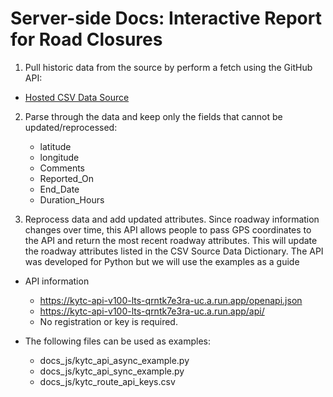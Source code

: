 # Server-side Docs:  Interactive Report for Road Closures

1. Pull historic data from the source by perform a fetch using the GitHub API:
- [Hosted CSV Data Source](https://raw.githubusercontent.com/chrislambert-ky/analysis-ky-roadclosures/refs/heads/main/data-reportready/kytc-closures-2021-2025-report_dataset.csv)

2. Parse through the data and keep only the fields that cannot be updated/reprocessed:
    - latitude
    - longitude
    - Comments
    - Reported_On
    - End_Date
    - Duration_Hours

3. Reprocess data and add updated attributes.  Since roadway information changes over time, this API allows people to pass GPS coordinates to the API and return the most recent roadway attributes.  This will update the roadway attributes listed in the CSV Source Data Dictionary.  The API was developed for Python but we will use the examples as a guide 

- API information
    - https://kytc-api-v100-lts-qrntk7e3ra-uc.a.run.app/openapi.json
    - https://kytc-api-v100-lts-qrntk7e3ra-uc.a.run.app/api/
    - No registration or key is required.

- The following files can be used as examples:
    - docs_js/kytc_api_async_example.py
    - docs_js/kytc_api_sync_example.py
    - docs_js/kytc_route_api_keys.csv
